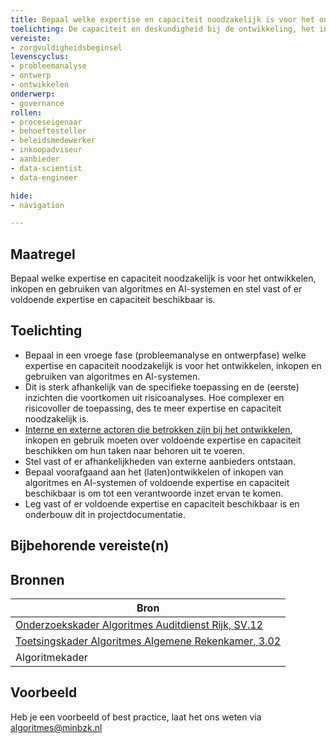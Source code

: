 ```yaml
---
title: Bepaal welke expertise en capaciteit noodzakelijk is voor het ontwikkelen, inkopen en gebruiken van algoritmes en AI-systemen en stel vast of er voldoende expertise en capaciteit beschikbaar is.
toelichting: De capaciteit en deskundigheid bij de ontwikkeling, het inkopen en gebruiken van algoritme en AI-systemen moet toereikend zijn om tot een verantwoorde toepassing te komen.
vereiste: 
- zorgvuldigheidsbeginsel
levenscyclus: 
- probleemanalyse
- ontwerp
- ontwikkelen
onderwerp: 
- governance
rollen:
- proceseigenaar
- behoeftesteller
- beleidsmedewerker
- inkoopadviseur
- aanbieder
- data-scientist
- data-engineer

hide:
- navigation

---
```


<!-- tags -->

## Maatregel
<!-- Vul hier een omschrijving in van wat deze maatregel inhoudt. -->
Bepaal welke expertise en capaciteit noodzakelijk is voor het ontwikkelen, inkopen en gebruiken van algoritmes en AI-systemen en stel vast of er voldoende expertise en capaciteit beschikbaar is.
  
## Toelichting
<!-- Geef hier een toelichting van deze maatregel -->
- Bepaal in een vroege fase (probleemanalyse en ontwerpfase) welke expertise en capaciteit noodzakelijk is voor het ontwikkelen, inkopen en gebruiken van algoritmes en AI-systemen.
- Dit is sterk afhankelijk van de specifieke toepassing en de (eerste) inzichten die voortkomen uit risicoanalyses. Hoe complexer en risicovoller de toepassing, des te meer expertise en capaciteit noodzakelijk is. 
- [Interne en externe actoren die betrokken zijn bij het ontwikkelen](/betrek_belanghebbenden.md), inkopen en gebruik moeten over voldoende expertise en capaciteit beschikken om hun taken naar behoren uit te voeren.
- Stel vast of er afhankelijkheden van externe aanbieders ontstaan.  
- Bepaal voorafgaand aan het (laten)ontwikkelen of inkopen van algoritmes en AI-systemen of voldoende expertise en capaciteit beschikbaar is om tot een verantwoorde inzet ervan te komen.
- Leg vast of er voldoende expertise en capaciteit beschikbaar is en onderbouw dit in projectdocumentatie.      

## Bijbehorende vereiste(n)
<!-- Hier volgt een lijst met vereisten op basis van de in de metadata ingevulde vereiste -->

<!-- Let op! onderstaande regel met 'list_vereisten_on_maatregelen_page' niet weghalen! Deze maakt automatisch een lijst van bijbehorende verseisten op basis van de metadata  -->
<!-- list_vereisten_on_maatregelen_page -->

## Bronnen 
<!-- Vul hier de relevante bronnen in voor deze maatregel -->

| Bron                        |
|-----------------------------|
| [Onderzoekskader Algoritmes Auditdienst Rijk, SV.12 ](https://www.rijksoverheid.nl/documenten/rapporten/2023/07/11/onderzoekskader-algoritmes-adr-2023)| 
| [Toetsingskader Algoritmes Algemene Rekenkamer, 3.02](https://www.rekenkamer.nl/onderwerpen/algoritmes/documenten/publicaties/2024/05/15/het-toetsingskader-aan-de-slag) |
| Algoritmekader |        

## Voorbeeld
<!-- Voeg hier een voorbeeld toe, door er bijvoorbeeld naar te verwijzen -->

Heb je een voorbeeld of best practice, laat het ons weten via [algoritmes@minbzk.nl](mailto:algoritmes@minbzk.nl)

